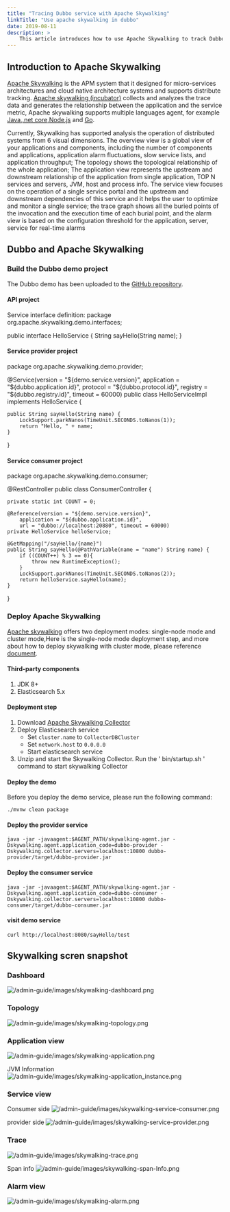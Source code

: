 ```yaml
---
title: "Tracing Dubbo service with Apache Skywalking"
linkTitle: "Use apache skywalking in dubbo"
date: 2019-08-11
description: > 
    This article introduces how to use Apache Skywalking to track Dubbo applications.
---
```


## Introduction to Apache Skywalking

[Apache Skywalking](https://github.com/apache/skywalking)  is the APM system that it designed for micro-services architectures and cloud native architecture systems and supports distribute tracking. [Apache skywalking (incubator)](https://github.com/apache/skywalking) collects and analyzes the trace data and generates the relationship between the application and the service metric, Apache skywalking  supports multiple languages agent, for example [Java](https://github.com/apache/skywalking),[.net core](https://github.com/OpenSkywalking/skywalking-netcore),[Node.js](https://github.com/OpenSkywalking/skywalking-nodejs) and [Go](https://github.com/SkyAPM/go2sky).

Currently, Skywalking has supported analysis the operation of distributed systems from 6 visual dimensions. The overview view is a global view of your applications and components, including the number of components and applications, application alarm fluctuations, slow service lists, and application throughput; The topology shows the topological relationship of the whole application; The application view represents the upstream and downstream relationship of the application from single application, TOP N services and servers, JVM, host and process info. The service view focuses on the operation of a single service portal and the upstream and downstream dependencies of this service and it helps the user to optimize and monitor a single service; the trace graph shows all the buried points of the invocation and the execution time of each burial point, and the alarm view is based on the configuration threshold for the application, server, service for real-time alarms

## Dubbo and Apache Skywalking

### Build the Dubbo demo  project

The Dubbo demo has been uploaded to the [GitHub repository](https://github.com/SkywalkingTest/dubbo-trace-example). 

#### API project

Service interface definition:
package org.apache.skywalking.demo.interfaces;

public interface HelloService {
	String sayHello(String name);
}

#### Service provider project

package org.apache.skywalking.demo.provider;

@Service(version = "${demo.service.version}",
	application = "${dubbo.application.id}",
	protocol = "${dubbo.protocol.id}",
	registry = "${dubbo.registry.id}", timeout = 60000)
public class HelloServiceImpl implements HelloService {

	public String sayHello(String name) {
		LockSupport.parkNanos(TimeUnit.SECONDS.toNanos(1));
		return "Hello, " + name;
	}

}

#### Service consumer project

package org.apache.skywalking.demo.consumer;

@RestController
public class ConsumerController {

	private static int COUNT = 0;

	@Reference(version = "${demo.service.version}",
		application = "${dubbo.application.id}",
		url = "dubbo://localhost:20880", timeout = 60000)
	private HelloService helloService;

	@GetMapping("/sayHello/{name}")
	public String sayHello(@PathVariable(name = "name") String name) {
		if ((COUNT++) % 3 == 0){
			throw new RuntimeException();
		}
		LockSupport.parkNanos(TimeUnit.SECONDS.toNanos(2));
		return helloService.sayHello(name);
	}
}

### Deploy Apache Skywalking

[Apache skywalking](https://github.com/apache/skywalking) offers  two deployment modes: single-node mode and cluster mode,Here is  the single-node mode deployment step, and more about how to deploy skywalking with cluster mode, please reference [document](https://skywalking.apache.org/docs/main/latest/en/setup/backend/backend-setup/).

#### Third-party components

1. JDK 8+
2. Elasticsearch 5.x

#### Deployment step

1. Download [Apache Skywalking Collector](http://skywalking.apache.org/downloads/)
2. Deploy Elasticsearch service
   * Set `cluster.name` to `CollectorDBCluster`
   * Set `network.host` to `0.0.0.0`
   * Start elasticsearch service
3. Unzip and start the Skywalking Collector. Run the ' bin/startup.sh ' command to start skywalking Collector 

#### Deploy the demo

Before you deploy the demo service, please run the following command:

```
./mvnw clean package
```

#### Deploy the provider service

```
java -jar -javaagent:$AGENT_PATH/skywalking-agent.jar -Dskywalking.agent.application_code=dubbo-provider -Dskywalking.collector.servers=localhost:10800 dubbo-provider/target/dubbo-provider.jar
```

#### Deploy the consumer service

```
java -jar -javaagent:$AGENT_PATH/skywalking-agent.jar -Dskywalking.agent.application_code=dubbo-consumer -Dskywalking.collector.servers=localhost:10800 dubbo-consumer/target/dubbo-consumer.jar 
```

#### visit demo service

```
curl http://localhost:8080/sayHello/test
```

## Skywalking scren snapshot

### Dashboard

![/admin-guide/images/skywalking-dashboard.png](/imgs/blog/skywalking-dashboard.png)

### Topology

![/admin-guide/images/skywalking-topology.png](/imgs/blog/skywalking-topology.png)

### Application view

![/admin-guide/images/skywalking-application.png](/imgs/blog/skywalking-application.png)

JVM Information
![/admin-guide/images/skywalking-application_instance.png](/imgs/blog/skywalking-application_instance.png)

### Service view

Consumer side
![/admin-guide/images/skywalking-service-consumer.png](/imgs/blog/skywalking-service-consumer.png)

provider side
![/admin-guide/images/skywalking-service-provider.png](/imgs/blog/skywalking-service-provider.png)

### Trace

![/admin-guide/images/skywalking-trace.png](/imgs/blog/skywalking-trace.png)

Span info
![/admin-guide/images/skywalking-span-Info.png](/imgs/blog/skywalking-span-Info.png)

### Alarm view

![/admin-guide/images/skywalking-alarm.png](/imgs/blog/skywalking-alarm.png)
